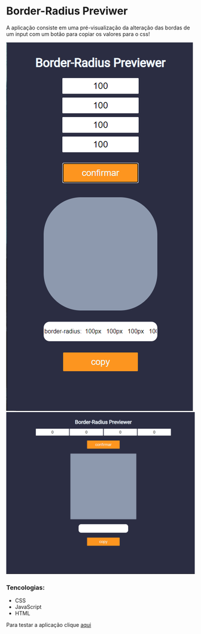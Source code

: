 # Border-Radius Previwer

A aplicação consiste em uma pré-visualização da alteração das bordas de um input com um botão para copiar os valores para o css!

![](/img/img1.png)
![](/img/img2.png)

### Tencologias:
* CSS
* JavaScript
* HTML

Para testar a aplicação clique [aqui](https://izaquejr.github.io/borderRadiusPreviwer/)
